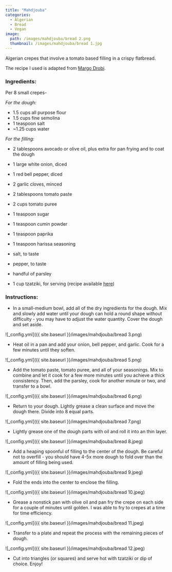 ```yaml
---
title: "Mahdjouba"
categories:
  - Algerian
  - Bread
  - Vegan
image:
  path: /images/mahdjouba/bread 2.png
  thumbnail: /images/mahdjouba/bread 1.jpg
---
```


Algerian crepes that involve a tomato based filling in a crispy flatbread.

The recipe I used is adapted from [Margo Drobi](http://margodrobi.com/2022/08/17/vegan-mahjouba/#wpzoom-recipe-card).

### Ingredients:

Per 8 small crepes-

_For the dough:_

* 1.5 cups all purpose flour
* 1.5 cups fine semolina
* 1 teaspoon salt
* ~1.25 cups water

_For the filling:_

* 2 tablespoons avocado or olive oil, plus extra for pan frying and to coat the dough
* 1 large white onion, diced
* 1 red bell pepper, diced
* 2 garlic cloves, minced
* 2 tablespoons tomato paste
* 2 cups tomato puree
* 1 teaspoon sugar
* 1 teaspoon cumin powder
* 1 teaspoon paprika
* 1 teaspoon harissa seasoning
* salt, to taste
* pepper, to taste
* handful of parsley

* 1 cup tzatziki, for serving (recipe available [here](https://www.whatsprernacooking.com/mediterranean/sides/tzatziki/))



### Instructions:

* In a small-medium bowl, add all of the dry ingredients for the dough. Mix and slowly add water until your dough can hold a round shape without difficulty - you may have to adjust the water quantity. Cover the dough and set aside.

![_config.yml]({{ site.baseurl }}/images/mahdjouba/bread 3.png)

* Heat oil in a pan and add your onion, bell pepper, and garlic. Cook for a few minutes until they soften.

![_config.yml]({{ site.baseurl }}/images/mahdjouba/bread 5.png)

* Add the tomato paste, tomato puree, and all of your seasonings. Mix to combine and let it cook for a few more minutes until you achieve a thick consistency. Then, add the parsley, cook for another minute or two, and transfer to a bowl.

![_config.yml]({{ site.baseurl }}/images/mahdjouba/bread 6.png)

* Return to your dough. Lightly grease a clean surface and move the dough there. Divide into 8 equal parts.

![_config.yml]({{ site.baseurl }}/images/mahdjouba/bread 7.png)

* Lightly grease one of the dough parts with oil and roll it into an thin layer.

![_config.yml]({{ site.baseurl }}/images/mahdjouba/bread 8.jpeg)

* Add a heaping spoonful of filling to the center of the dough. Be careful not to overfill - you should have 4-5x more dough to fold over than the amount of filling being used.

![_config.yml]({{ site.baseurl }}/images/mahdjouba/bread 9.jpeg)

* Fold the ends into the center to enclose the filling.

![_config.yml]({{ site.baseurl }}/images/mahdjouba/bread 10.jpeg)

* Grease a nonstick pan with olive oil and pan fry the crepe on each side for a couple of minutes until golden. I was able to fry to crepes at a time for time efficiency.

![_config.yml]({{ site.baseurl }}/images/mahdjouba/bread 11.jpeg)

* Transfer to a plate and repeat the process with the remaining pieces of dough.

![_config.yml]({{ site.baseurl }}/images/mahdjouba/bread 12.jpeg)

* Cut into triangles (or squares) and serve hot with tzatziki or dip of choice. Enjoy!
